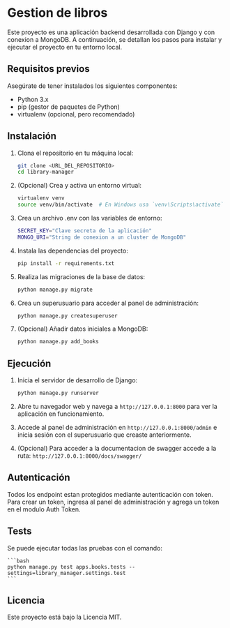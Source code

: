 # Gestion de libros

Este proyecto es una aplicación backend desarrollada con Django y con conexion a MongoDB. A continuación, se detallan los pasos para instalar y ejecutar el proyecto en tu entorno local.

## Requisitos previos

Asegúrate de tener instalados los siguientes componentes:

- Python 3.x
- pip (gestor de paquetes de Python)
- virtualenv (opcional, pero recomendado)

## Instalación

1. Clona el repositorio en tu máquina local:

    ```bash
    git clone <URL_DEL_REPOSITORIO>
    cd library-manager
    ```

2. (Opcional) Crea y activa un entorno virtual:

    ```bash
    virtualenv venv
    source venv/bin/activate  # En Windows usa `venv\Scripts\activate`
    ```

3. Crea un archivo .env con las variables de entorno:

    ```bash
    SECRET_KEY="Clave secreta de la aplicación"
    MONGO_URI="String de conexion a un cluster de MongoDB"
    ```

4. Instala las dependencias del proyecto:

    ```bash
    pip install -r requirements.txt
    ```

5. Realiza las migraciones de la base de datos:

    ```bash
    python manage.py migrate
    ```

6. Crea un superusuario para acceder al panel de administración:

    ```bash
    python manage.py createsuperuser
    ```

7. (Opcional) Añadir datos iniciales a MongoDB:

    ```bash
    python manage.py add_books
    ```

## Ejecución

1. Inicia el servidor de desarrollo de Django:

    ```bash
    python manage.py runserver
    ```

2. Abre tu navegador web y navega a `http://127.0.0.1:8000` para ver la aplicación en funcionamiento.

3. Accede al panel de administración en `http://127.0.0.1:8000/admin` e inicia sesión con el superusuario que creaste anteriormente.

4. (Opcional) Para acceder a la documentacion de swagger accede a la ruta: `http://127.0.0.1:8000/docs/swagger/`

## Autenticación

Todos los endpoint estan protegidos mediante autenticación con token. Para crear un token, ingresa al panel de administración y agrega un token en el modulo Auth Token.

## Tests

Se puede ejecutar todas las pruebas con el comando:

    ```bash
    python manage.py test apps.books.tests --settings=library_manager.settings.test
    ```

## Licencia

Este proyecto está bajo la Licencia MIT.
